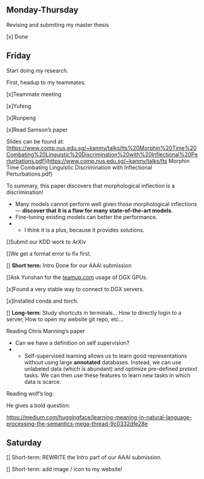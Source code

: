## Monday-Thursday

Revising and submiting my master thesis

[x] Done



## Friday

Start doing my research.



First, headup to my teammates.

[x]Teammate meeting

   [x]Yufeng

   [x]Runpeng

[x]Read Samson’s paper

Slides can be found at: [https://www.comp.nus.edu.sg/~kanmy/talks/Its%20Morphin%20Time%20Combating%20Linguistic%20Discrimination%20with%20Inflectional%20Perturbations.pdf](https://www.comp.nus.edu.sg/~kanmy/talks/Its Morphin Time Combating Linguistic Discrimination with Inflectional Perturbations.pdf)

To summary, this paper discovers that morphological inflection is a discrimination!

- Many models cannot perform well given those morphological inflections — **discover that it is a flaw for many state-of-the-art models**.
- Fine-tuning existing models can better the performance.
- - I think it is a plus, because it provides solutions.

[]Submit our KDD work to ArXiv

   []We get a format error to fix first.

[] **Short term:** Intro Done for our AAAI submission

[]Ask Yunshan for the [teamup.com](http://teamup.com/) usage of DGX GPUs.

[x]Found a very stable way to connect to DGX servers.

[x]Installed conda and torch.

[] **Long-term**: Study shortcuts in terminals… How to directly login to a server, How to open my website git repo, etc… 

Reading Chris Manning’s paper

- Can we have a definition on self supervision?
- - Self-supervised learning allows us to learn good representations without using large **annotated** databases. Instead, we can use unlabeled data (which is abundant) and optimize pre-defined *pretext* tasks. We can then use these features to learn new tasks in which data is scarce.

Reading wolf’s log:

He gives a bold question: 

https://medium.com/huggingface/learning-meaning-in-natural-language-processing-the-semantics-mega-thread-9c0332dfe28e



## Saturday

[] Short-term: REWRITE the Intro part of our AAAI submission.

[] Short-term: add image / icon to my website!